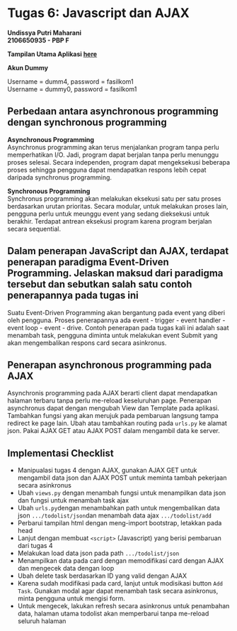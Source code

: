# Tugas 6: Javascript dan AJAX
<b>Undissya Putri Maharani</b><br>
<b>2106650935 - PBP F</b>

<b>Tampilan Utama Aplikasi [here](https://katalogapplication.herokuapp.com/todolist/)</b><br/>

<b>Akun Dummy</b>

Username = dumm4, password = fasilkom1<br>
Username = dummy0, password = fasilkom1

## Perbedaan antara asynchronous programming dengan synchronous programming ##

<b> Asynchronous Programming </b><br>
Asynchronus programming akan terus menjalankan program tanpa perlu memperhatikan I/O. Jadi, program dapat berjalan tanpa perlu menunggu proses selesai. Secara independen, program dapat mengeksekusi beberapa proses sehingga pengguna dapat mendapatkan respons lebih cepat daripada synchronus programming.

<b> Synchronous Programming </b><br>
Synchronus programming akan melakukan eksekusi satu per satu proses berdasarkan urutan prioritas. Secara modular, untuk melakukan proses lain, pengguna perlu untuk meunggu event yang sedang dieksekusi untuk berakhir. Terdapat antrean eksekusi program karena program berjalan secara sequential.

## Dalam penerapan JavaScript dan AJAX, terdapat penerapan paradigma Event-Driven Programming. Jelaskan maksud dari paradigma tersebut dan sebutkan salah satu contoh penerapannya pada tugas ini ##
Suatu Event-Driven Programming akan bergantung pada event yang diberi oleh pengguna. Proses penerapannya ada event - trigger - event handler - event loop - event - drive. Contoh penerapan pada tugas kali ini adalah saat menambah task, pengguna diminta untuk melakukan event Submit yang akan mengembalikan respons card secara asinkronus.<br>

## Penerapan asynchronous programming pada AJAX ##
Asynchronis programming pada AJAX berarti client dapat mendapatkan halaman terbaru tanpa perlu me-reload keseluruhan page. Penerapan asynchronus dapat dengan mengubah View dan Template pada aplikasi. Tambahkan fungsi yang akan merujuk pada pembaruan langsung tampa redirect ke page lain. Ubah atau tambahkan routing pada `urls.py` ke alamat json. Pakai AJAX GET atau AJAX POST dalam mengambil data ke server.<br>

## Implementasi Checklist ##
- Manipualasi tugas 4 dengan AJAX, gunakan AJAX GET untuk mengambil data json dan AJAX POST untuk meminta tambah pekerjaan secara asinkronus
- Ubah `views.py` dengan menambah fungsi untuk menampilkan data json dan fungsi untuk menambah task ajax 
- Ubah `urls.py`dengan menambahkan path untuk mengembalikan data json `.../todolist/json`dan menambah data ajax `.../todolist/add`
- Perbarui tampilan html dengan meng-import bootstrap, letakkan pada head
- Lanjut dengan membuat `<script>` (Javascript) yang berisi pembaruan dari tugas 4
- Melakukan load data json pada path `.../todolist/json`
- Menampilkan data pada card dengan memodifikasi card dengan AJAX dan mengecek data dengan loop 
- Ubah delete task berdasarkan ID yang valid dengan AJAX
- Karena sudah modifikasi pada card, lanjut untuk modisikasi button `Add Task`. Gunakan modal agar dapat menambah task secara asinkronus, minta pengguna untuk mengisi form.
- Untuk mengecek, lakukan refresh secara asinkronus untuk penambahan data, halaman utama todolist akan memperbarui tanpa me-reload seluruh halaman